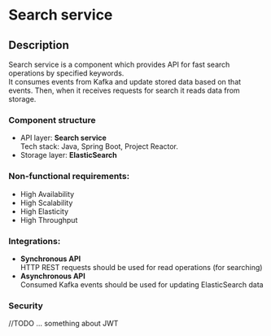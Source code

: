 # Search service

## Description

Search service is a component which provides API for fast search operations by specified keywords.  
It consumes events from Kafka and update stored data based on that events. Then, when it receives requests for search it reads data from storage.

### Component structure
- API layer: **Search service**  
  Tech stack: Java, Spring Boot, Project Reactor.
- Storage layer: **ElasticSearch**

### Non-functional requirements:
- High Availability
- High Scalability
- High Elasticity
- High Throughput

### Integrations:
- **Synchronous API**  
  HTTP REST requests should be used for read operations (for searching)
- **Asynchronous API**  
  Consumed Kafka events should be used for updating ElasticSearch data

### Security
//TODO ... something about JWT